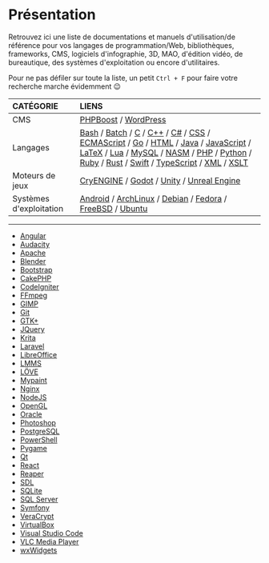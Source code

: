 # Présentation

Retrouvez ici une liste de documentations et manuels d'utilisation/de référence pour vos langages de programmation/Web, bibliothèques, frameworks, CMS, logiciels d'infographie, 3D, MAO, d'édition vidéo, de bureautique, des systèmes d'exploitation ou encore d'utilitaires.

Pour ne pas défiler sur toute la liste, un petit `Ctrl + F` pour faire votre recherche marche évidemment 😉

|CATÉGORIE|LIENS|
|:--|:--|
|CMS|[PHPBoost](https://www.phpboost.com/wiki/wiki.php) / [WordPress](https://codex.wordpress.org/fr:Accueil)|
|Langages|[Bash](https://www.gnu.org/software/bash/manual/bashref.html) / [Batch](https://docs.microsoft.com/en-us/azure/batch) / [C](https://fr.cppreference.com/w/c) / [C++](https://fr.cppreference.com) / [C#](https://docs.microsoft.com/fr-fr/dotnet/csharp/index) / [CSS](https://www.w3.org/TR/css-color-4) / [ECMAScript](http://www.ecma-international.org/publications/standards/Ecma-262.htm) / [Go](https://golang.org/doc) / [HTML](https://www.w3.org/TR/html) / [Java](https://docs.oracle.com/en/java/javase/index.html) / [JavaScript](https://developer.mozilla.org/fr/docs/Web/JavaScript/Reference) / [LaTeX](https://www.latex-project.org/help/documentation) / [Lua](https://www.lua.org/docs.html) / [MySQL](https://dev.mysql.com/doc/refman/8.0/en) / [NASM](https://www.nasm.us/doc) / [PHP](https://www.php.net/manual/fr/index.php) / [Python](https://docs.python.org/3) / [Ruby](https://ruby-doc.org) / [Rust](https://doc.rust-lang.org) / [Swift](https://swift.org/documentation) / [TypeScript](https://www.typescriptlang.org/docs) / [XML](https://www.w3.org/TR/xml) / [XSLT](https://www.w3.org/TR/xslt-30)|
|Moteurs de jeux|[CryENGINE](https://docs.cryengine.com/display/CEMANUAL/CRYENGINE+V+Manual) / [Godot](http://docs.godotengine.org/en/3.1) / [Unity](https://docs.unity3d.com/Manual/index.html) / [Unreal Engine](https://docs.unrealengine.com/en-us)|
|Systèmes d'exploitation|[Android](https://developer.android.com/docs) / [ArchLinux](https://wiki.archlinux.fr) / [Debian](https://www.debian.org/doc/index.fr.html) / [Fedora](https://doc.fedora-fr.org/wiki/Accueil) / [FreeBSD](https://www.freebsd.org/doc/fr/books/handbook) / [Ubuntu](https://doc.ubuntu-fr.org)|

---

+ [Angular](https://angular.io/docs)
+ [Audacity](https://manual.audacityteam.org/index.html)
+ [Apache](https://httpd.apache.org/docs/2.2/fr)
+ [Blender](https://docs.blender.org)
+ [Bootstrap](https://getbootstrap.com/docs/4.3)
+ [CakePHP](https://book.cakephp.org/3.0/fr/index.html)
+ [CodeIgniter](https://codeigniter.com/docs)
+ [FFmpeg](https://ffmpeg.org/documentation.html)
+ [GIMP](https://docs.gimp.org/2.10/fr)
+ [Git](https://git-scm.com/doc)
+ [GTK+](https://www.gtk.org/documentation.php)
+ [JQuery](https://api.jquery.com)
+ [Krita](https://docs.krita.org/fr/index.html)
+ [Laravel](https://laravel.com/docs/5.8)
+ [LibreOffice](https://wiki.documentfoundation.org/Documentation/fr)
+ [LMMS](https://lmms.io/documentation)
+ [LÖVE](https://love2d.org/wiki/love_(Fran%C3%A7ais))
+ [Mypaint](https://github.com/mypaint/mypaint/wiki/Documentation)
+ [Nginx](https://nginx.org/en/docs)
+ [NodeJS](https://nodejs.org/en/docs)
+ [OpenGL](https://www.opengl.org/documentation)
+ [Oracle](https://docs.oracle.com/cd/B19306_01/index.htm)
+ [Photoshop](https://helpx.adobe.com/content/dam/help/en/pdf/photoshop_reference.pdf)
+ [PostgreSQL](https://docs.postgresql.fr)
+ [PowerShell](https://docs.microsoft.com/fr-fr/powershell)
+ [Pygame](https://www.pygame.org/docs)
+ [Qt](https://doc.qt.io)
+ [React](https://reactjs.org/docs)
+ [Reaper](https://www.reaper.fm/userguide.php)
+ [SDL](https://wiki.libsdl.org)
+ [SQLite](https://sqlite.org/docs.html)
+ [SQL Server](https://docs.microsoft.com/fr-fr/sql)
+ [Symfony](https://symfony.com/doc)
+ [VeraCrypt](https://www.veracrypt.fr/en/Documentation.html)
+ [VirtualBox](https://www.virtualbox.org/wiki/Documentation)
+ [Visual Studio Code](https://code.visualstudio.com/Docs)
+ [VLC Media Player](https://www.videolan.org/doc)
+ [wxWidgets](https://www.wxwidgets.org/docs)
